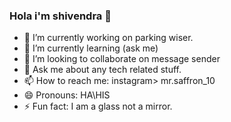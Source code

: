 ### Hola i'm shivendra 👋

- 🔭 I’m currently working on parking wiser.
- 🌱 I’m currently learning (ask me)
- 👯 I’m looking to collaborate on message sender
- 💬 Ask me about any tech related stuff.
- 📫 How to reach me: instagram> mr.saffron_10
- 😄 Pronouns: HA\HIS
- ⚡ Fun fact: I am a glass not a mirror.
